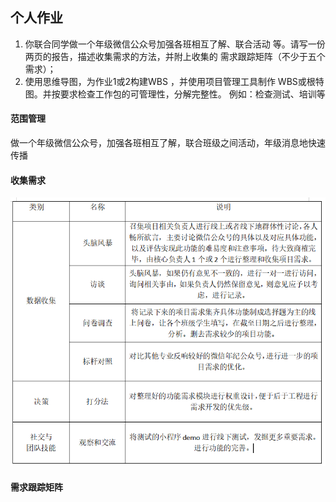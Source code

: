 ## 个人作业
1. 你联合同学做一个年级微信公众号加强各班相互了解、联合活动
等。请写一份两页的报告，描述收集需求的方法，并附上收集的
需求跟踪矩阵（不少于五个需求）；
3. 使用思维导图，为作业1或2构建WBS ，并使用项目管理工具制作
WBS或根特图。并按要求检查工作包的可管理性，分解完整性。
例如：检查测试、培训等


#### 范围管理
做一个年级微信公众号，加强各班相互了解，联合班级之间活动，年级消息地快速传播

#### 收集需求
![](pic/1.png)

#### 需求跟踪矩阵

